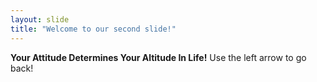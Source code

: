 ```yaml
---
layout: slide
title: "Welcome to our second slide!"
---
```

**Your Attitude Determines Your Altitude In Life!**
Use the left arrow to go back!

